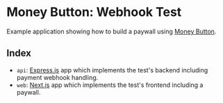# Money Button: Webhook Test

Example application showing how to build a paywall using [Money Button](https://moneybutton.com).

## Index

* `api`: [Express.js](https://expressjs.com/) app which implements the test's backend including payment webhook handling.
* `web`: [Next.js](https://nextjs.org/) app which implements the test's frontend including a paywall.
